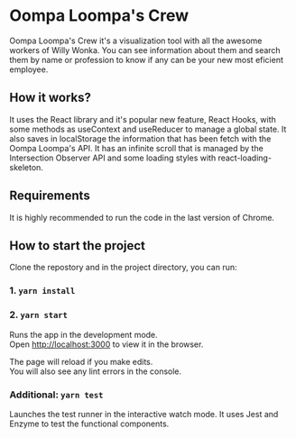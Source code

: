 # Oompa Loompa's Crew

Oompa Loompa's Crew it's a visualization tool with all the awesome workers of Willy Wonka. You can see information about them and search them by name or profession to know if any can be your new most eficient employee.

## How it works?

It uses the React library and it's popular new feature, React Hooks, with some methods as useContext and useReducer to manage a global state. It also saves in localStorage the information that has been fetch with the Oompa Loompa's API. It has an infinite scroll that is managed by the Intersection Observer API and some loading styles with react-loading-skeleton.

## Requirements

It is highly recommended to run the code in the last version of Chrome.

## How to start the project

Clone the repostory and in the project directory, you can run:

### 1. `yarn install`

### 2. `yarn start`

Runs the app in the development mode.\
Open [http://localhost:3000](http://localhost:3000) to view it in the browser.

The page will reload if you make edits.\
You will also see any lint errors in the console.

### Additional: `yarn test` 

Launches the test runner in the interactive watch mode.
It uses Jest and Enzyme to test the functional components.
